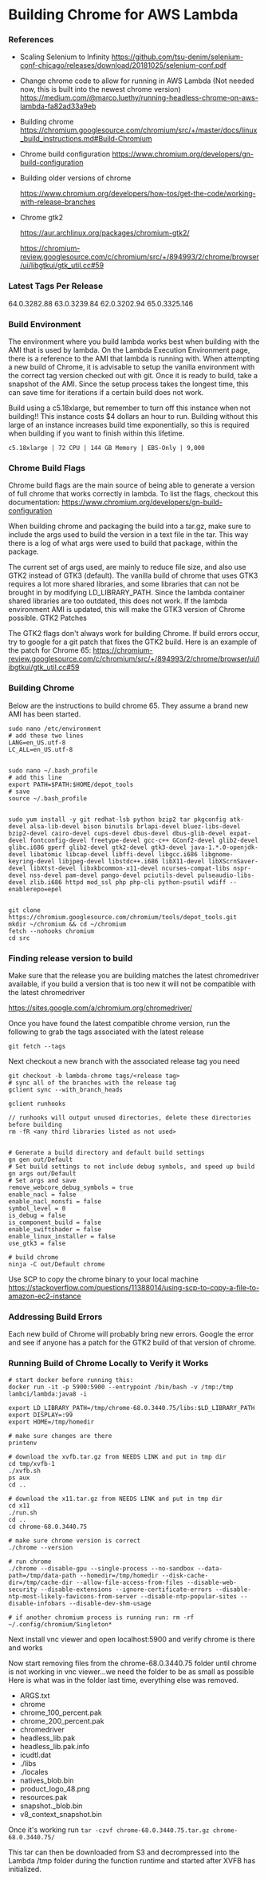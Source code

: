 # Building Chrome for AWS Lambda

### References
  
  - Scaling Selenium to Infinity https://github.com/tsu-denim/selenium-conf-chicago/releases/download/20181025/selenium-conf.pdf

  - Change chrome code to allow for running in AWS Lambda (Not needed now, this is built into the newest chrome version)
    https://medium.com/@marco.luethy/running-headless-chrome-on-aws-lambda-fa82ad33a9eb

- Building chrome
    https://chromium.googlesource.com/chromium/src/+/master/docs/linux_build_instructions.md#Build-Chromium

 - Chrome build configuration
    https://www.chromium.org/developers/gn-build-configuration

- Building older versions of chrome

    https://www.chromium.org/developers/how-tos/get-the-code/working-with-release-branches

- Chrome gtk2

    https://aur.archlinux.org/packages/chromium-gtk2/

    https://chromium-review.googlesource.com/c/chromium/src/+/894993/2/chrome/browser/ui/libgtkui/gtk_util.cc#59

### Latest Tags Per Release
64.0.3282.88
63.0.3239.84
62.0.3202.94
65.0.3325.146

### Build Environment

The environment where you build lambda works best when building with the AMI that is used by lambda. On the Lambda Execution Environment page, there is a reference to the AMI that lambda is running with. When attempting a new build of Chrome, it is advisable to setup the vanilla environment with the correct tag version checked out with git. Once it is ready to build, take a snapshot of the AMI. Since the setup process takes the longest time, this can save time for iterations if a certain build does not work.

Build using a c5.18xlarge, but remember to turn off this instance when not building!! This instance costs $4 dollars an hour to run. Building without this large of an instance increases build time exponentially, so this is required when building if you want to finish within this lifetime.

    c5.18xlarge | 72 CPU | 144 GB Memory | EBS-Only	| 9,000

### Chrome Build Flags

Chrome build flags are the main source of being able to generate a version of full chrome that works correctly in lambda. To list the flags, checkout this documentation: https://www.chromium.org/developers/gn-build-configuration

When building chrome and packaging the build into a tar.gz, make sure to include the args used to build the version in a text file in the tar. This way there is a log of what args were used to build that package, within the package.

The current set of args used, are mainly to reduce file size, and also use GTK2 instead of GTK3 (default). The vanilla build of chrome that uses GTK3 requires a lot more shared libraries, and some libraries that can not be brought in by modifying LD_LIBRARY_PATH. Since the lambda container shared libraries are too outdated, this does not work. If the lambda environment AMI is updated, this will make the GTK3 version of Chrome possible. 
GTK2 Patches

The GTK2 flags don't always work for building Chrome. If build errors occur, try to google for a git patch that fixes the GTK2 build. Here is an example of the patch for Chrome 65: https://chromium-review.googlesource.com/c/chromium/src/+/894993/2/chrome/browser/ui/libgtkui/gtk_util.cc#59

### Building Chrome

Below are the instructions to build chrome 65. They assume a brand new AMI has been started.

```
sudo nano /etc/environment
# add these two lines
LANG=en_US.utf-8
LC_ALL=en_US.utf-8


sudo nano ~/.bash_profile
# add this line 
export PATH=$PATH:$HOME/depot_tools
# save
source ~/.bash_profile


sudo yum install -y git redhat-lsb python bzip2 tar pkgconfig atk-devel alsa-lib-devel bison binutils brlapi-devel bluez-libs-devel bzip2-devel cairo-devel cups-devel dbus-devel dbus-glib-devel expat-devel fontconfig-devel freetype-devel gcc-c++ GConf2-devel glib2-devel glibc.i686 gperf glib2-devel gtk2-devel gtk3-devel java-1.*.0-openjdk-devel libatomic libcap-devel libffi-devel libgcc.i686 libgnome-keyring-devel libjpeg-devel libstdc++.i686 libX11-devel libXScrnSaver-devel libXtst-devel libxkbcommon-x11-devel ncurses-compat-libs nspr-devel nss-devel pam-devel pango-devel pciutils-devel pulseaudio-libs-devel zlib.i686 httpd mod_ssl php php-cli python-psutil wdiff --enablerepo=epel


git clone https://chromium.googlesource.com/chromium/tools/depot_tools.git
mkdir ~/chromium && cd ~/chromium
fetch --nohooks chromium
cd src
```

### Finding release version to build

Make sure that the release you are building matches the latest chromedriver available, if you build a version that is too new it will not be compatible with the latest chromedriver

https://sites.google.com/a/chromium.org/chromedriver/

Once you have found the latest compatible chrome version, run the following to grab the tags associated with the latest release

```git fetch --tags```

Next checkout a new branch with the associated release tag you need

```
git checkout -b lambda-chrome tags/<release tag>
# sync all of the branches with the release tag
gclient sync --with_branch_heads

gclient runhooks

// runhooks will output unused directories, delete these directories before building
rm -fR <any third libraries listed as not used>


# Generate a build directory and default build settings
gn gen out/Default
# Set build settings to not include debug symbols, and speed up build
gn args out/Default
# Set args and save
remove_webcore_debug_symbols = true
enable_nacl = false
enable_nacl_nonsfi = false
symbol_level = 0
is_debug = false
is_component_build = false
enable_swiftshader = false
enable_linux_installer = false
use_gtk3 = false
```

```
# build chrome
ninja -C out/Default chrome
```

Use SCP to copy the chrome binary to your local machine 
https://stackoverflow.com/questions/11388014/using-scp-to-copy-a-file-to-amazon-ec2-instance

### Addressing Build Errors
Each new build of Chrome will probably bring new errors. Google the error and see if anyone has a patch for the GTK2 build of that version of chrome.

### Running Build of Chrome Locally to Verify it Works

```
# start docker before running this:
docker run -it -p 5900:5900 --entrypoint /bin/bash -v /tmp:/tmp lambci/lambda:java8 -i

export LD_LIBRARY_PATH=/tmp/chrome-68.0.3440.75/libs:$LD_LIBRARY_PATH
export DISPLAY=:99
export HOME=/tmp/homedir

# make sure changes are there
printenv

# download the xvfb.tar.gz from NEEDS LINK and put in tmp dir
cd tmp/xvfb-1
./xvfb.sh
ps aux
cd ..

# download the x11.tar.gz from NEEDS LINK and put in tmp dir
cd x11
./run.sh
cd ..
cd chrome-68.0.3440.75

# make sure chrome version is correct
./chrome --version

# run chrome
./chrome --disable-gpu --single-process --no-sandbox --data-path=/tmp/data-path --homedir=/tmp/homedir --disk-cache-dir=/tmp/cache-dir --allow-file-access-from-files --disable-web-security --disable-extensions --ignore-certificate-errors --disable-ntp-most-likely-favicons-from-server --disable-ntp-popular-sites --disable-infobars --disable-dev-shm-usage

# if another chromium process is running run: rm -rf ~/.config/chromium/Singleton*
```

Next install vnc viewer and open localhost:5900 and verify chrome is there and works

Now start removing files from the chrome-68.0.3440.75 folder until chrome is not working in vnc viewer...we need the folder to be as small as possible
Here is what was in the folder last time, everything else was removed.
- ARGS.txt
- chrome
- chrome_100_percent.pak
- chrome_200_percent.pak
- chromedriver
- headless_lib.pak
- headless_lib.pak.info
- icudtl.dat
- ./libs
- ./locales
- natives_blob.bin
- product_logo_48.png
- resources.pak
- snapshot._blob.bin
- v8_context_snapshot.bin

Once it's working run
```tar -czvf chrome-68.0.3440.75.tar.gz chrome-68.0.3440.75/```

This tar can then be downloaded from S3 and decrompressed into the Lambda /tmp folder during the function runtime and started after XVFB has initialized.

